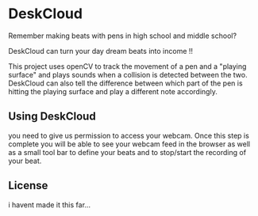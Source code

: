 # DeskCloud 

Remember making beats with pens in high school and middle school? 

DeskCloud can turn your day dream beats into income !!

This project uses openCV to track the movement of a pen and a "playing surface" and plays sounds when a 
collision is detected between the two. DeskCloud can also tell the difference between which part of the
pen is hitting the playing surface and play a different note accordingly. 

## Using DeskCloud 

you need to give us permission to access your webcam. Once this step is complete you will be able to see
your webcam feed in the browser as well as a small tool bar to define your beats and to stop/start the
recording of your beat.


## License 

i havent made it this far...


